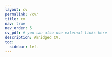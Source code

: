 ```yaml
---
layout: cv
permalink: /cv/
title: cv
nav: true
nav_order: 5
cv_pdf: # you can also use external links here
description: Abridged CV.
toc:
  sidebar: left
---
```

